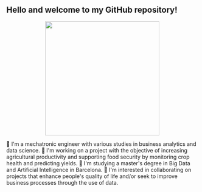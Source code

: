 ## Hello and welcome to my GitHub repository! 

<p align="center">
  <img src="https://mir-s3-cdn-cf.behance.net/project_modules/hd/06f21a161921919.63cd7887d0a70.gif" width="300" height="300">
</p>

🤖 I'm a mechatronic engineer with various studies in business analytics and data science.
🔭 I'm working on a project with the objective of increasing agricultural productivity and supporting food security by monitoring crop health and predicting yields. 
🌱 I'm studying a master's degree in Big Data and Artificial Intelligence in Barcelona.
👯 I'm interested in collaborating on projects that enhance people's quality of life and/or seek to improve business processes through the use of data.

